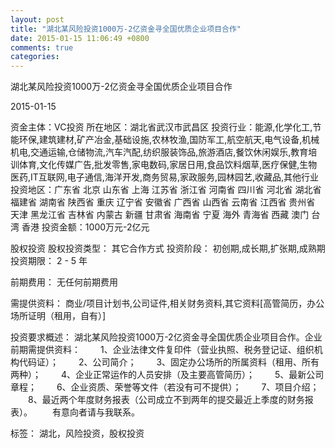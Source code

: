 ```yaml
---
layout: post
title: "湖北某风险投资1000万-2亿资金寻全国优质企业项目合作"
date: 2015-01-15 11:06:49 +0800
comments: true
categories: 
---
```

湖北某风险投资1000万-2亿资金寻全国优质企业项目合作



2015-01-15

资金主体：VC投资
所在地区：湖北省武汉市武昌区
投资行业：能源,化学化工,节能环保,建筑建材,矿产冶金,基础设施,农林牧渔,国防军工,航空航天,电气设备,机械机电,交通运输,仓储物流,汽车汽配,纺织服装饰品,旅游酒店,餐饮休闲娱乐,教育培训体育,文化传媒广告,批发零售,家电数码,家居日用,食品饮料烟草,医疗保健,生物医药,IT互联网,电子通信,海洋开发,商务贸易,家政服务,园林园艺,收藏品,其他行业
投资地区：广东省 北京 山东省 上海 江苏省 浙江省 河南省 四川省 河北省 湖北省 福建省 湖南省 陕西省 重庆 辽宁省 安徽省 广西省 山西省 云南省 江西省 贵州省 天津 黑龙江省 吉林省 内蒙古 新疆 甘肃省 海南省 宁夏 海外 青海省 西藏 澳门 台湾 香港
投资金额：1000万元-2亿元

股权投资
股权投资类型：
                            其它合作方式 
                                                                                投资阶段：
                            初创期,成长期,扩张期,成熟期 
                                                                                                                                        投资期限：
                            2 - 5 年

前期费用：
无任何前期费用

需提供资料：
商业/项目计划书,公司证件,相关财务资料,其它资料[高管简历，办公场所证明（租用，自有）]

投资要求概述：
湖北某风险投资1000万-2亿资金寻全国优质企业项目合作。企业前期需提供资料：
　　1、企业法律文件复印件（营业执照、税务登记证、组织机构代码证）；
　　2、公司简介；
　　3、固定办公场所的所属资料（租用、所有两种）；
　　4、企业正常运作的人员安排（及主要高管简历）；
　　5、最新公司章程；
　　6、企业资质、荣誉等文件（若没有可不提供）；
　　7、项目介绍；
　　8、最近两个年度财务报表（公司成立不到两年的提交最近上季度的财务报表）。
　　有意向者请与我联系。

标签：
湖北，风险投资，股权投资


